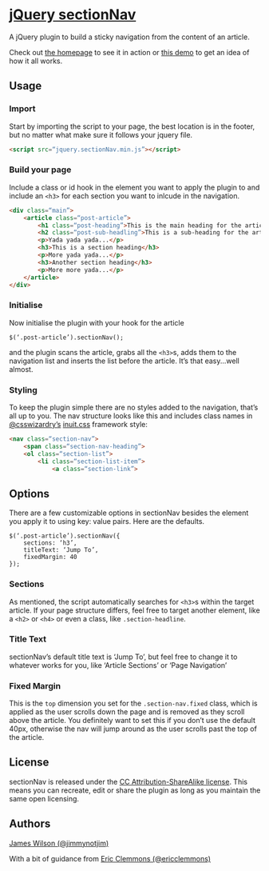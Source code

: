 # [jQuery sectionNav][1]

A jQuery plugin to build a sticky navigation from the content of an article.

Check out [the homepage][1] to see it in action or [this demo][2] to get an idea of how it all works.

## Usage

### Import

Start by importing the script to your page, the best location is in the footer, but no matter what make sure it follows your jquery file.

```html
<script src=“jquery.sectionNav.min.js”></script>
```

### Build your page

Include a class or id hook in the element you want to apply the plugin to and include an `<h3>` for each section you want to inlcude in the navigation.

```html
<div class=“main”>
	<article class=“post-article”>
		<h1 class=“post-heading”>This is the main heading for the article</h1>
		<h2 class=“post-sub-headling”>This is a sub-heading for the article</h2>
		<p>Yada yada yada...</p>
		<h3>This is a section heading</h3>
		<p>More yada yada...</p>
		<h3>Another section heading</h3>
		<p>More more yada...</p>
	</article>
</div>
```

### Initialise

Now initialise the plugin with your hook for the article

```
$(‘.post-article’).sectionNav();
```

and the plugin scans the article, grabs all the `<h3>`s, adds them to the navigation list and inserts the list before the article. It’s that easy...well almost.

### Styling

To keep the plugin simple there are no styles added to the navigation, that’s all up to you. The nav structure looks like this and includes class names in [@csswizardry’s][3] [inuit.css][4] framework style:

```html
<nav class=“section-nav”>
	<span class=“section-nav-heading”>
	<ol class=“section-list”>
		<li class=“section-list-item”>
			<a class=“section-link”>
```

## Options

There are a few customizable options in sectionNav besides the element you apply it to using key: value pairs. Here are the defaults.

```
$(‘.post-article’).sectionNav({
	sections: ‘h3’, 
	titleText: ‘Jump To’,
	fixedMargin: 40
});
```

### Sections

As mentioned, the script automatically searches for `<h3>`s within the target article. If your page structure differs, feel free to target another element, like a `<h2>` or `<h4>` or even a class, like `.section-headline`.

### Title Text

sectionNav’s default title text is ‘Jump To’, but feel free to change it to whatever works for you, like ‘Article Sections’ or ‘Page Navigation’

### Fixed Margin

This is the `top` dimension you set for the `.section-nav.fixed` class, which is applied as the user scrolls down the page and is removed as they scroll above the article. You definitely want to set this if you don’t use the default 40px, otherwise the nav will jump around as the user scrolls past the top of the article.

## License

sectionNav is released under the [CC Attribution-ShareAlike license][6]. This means you can recreate, edit or share the plugin as long as you maintain the same open licensing.

## Authors

[James Wilson (@jimmynotjim)][7]

With a bit of guidance from [Eric Clemmons (@ericclemmons)][8]

[1]: http://jimmynotjim.github.com/sectionNav
[2]: #
[3]: https://twitter.com/csswizardry
[4]: http://inuitcss.com/
[6]: http://creativecommons.org/licenses/by-sa/3.0/
[7]: http://jimmynotjim.com
[8]: https://github.com/ericclemmons
	
	
	